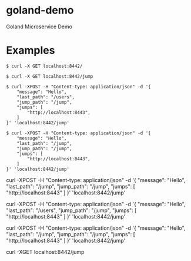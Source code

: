 # goland-demo
Goland Microservice Demo


# Examples


```
$ curl -X GET localhost:8442/
```

```
$ curl -X GET localhost:8442/jump
```

```
$ curl -XPOST -H "Content-type: application/json" -d '{
    "message": "Hello",
    "last_path": "/users",
    "jump_path": "/jump",
    "jumps": [
        "http://localhost:8443",
    ]
}' 'localhost:8442/jump'
```
```
$ curl -XPOST -H "Content-type: application/json" -d '{
    "message": "Hello",
    "last_path": "/jump",
    "jump_path": "/jump",
    "jumps": [
        "http://localhost:8443",
    ]
}' 'localhost:8442/jump'
```












curl -XPOST -H "Content-type: application/json" -d '{
    "message": "Hello",
    "last_path": "/jump",
    "jump_path": "/jump",
    "jumps": [
        "http://localhost:8443"
    ]
}' 'localhost:8442/jump'

curl -XPOST -H "Content-type: application/json" -d '{
    "message": "Hello",
    "last_path": "/users",
    "jump_path": "/jump",
    "jumps": [
        "http://localhost:8443"
    ]
}' 'localhost:8442/jump'

curl -XPOST -H "Content-type: application/json" -d '{
    "message": "Hello",
    "last_path": "/jump",
    "jump_path": "/jump",
    "jumps": [
        "http://localhost:8443"
    ]
}' 'localhost:8442/jump'

curl -XGET localhost:8442/jump